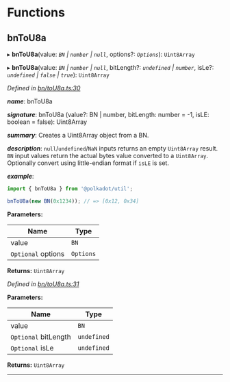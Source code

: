 

# Functions

<a id="bntou8a"></a>

##  bnToU8a

▸ **bnToU8a**(value: *`BN` | `number` | `null`*, options?: *`Options`*): `Uint8Array`

▸ **bnToU8a**(value: *`BN` | `number` | `null`*, bitLength?: *`undefined` | `number`*, isLe?: *`undefined` | `false` | `true`*): `Uint8Array`

*Defined in [bn/toU8a.ts:30](https://github.com/polkadot-js/common/blob/33f3ed5/packages/util/src/bn/toU8a.ts#L30)*

*__name__*: bnToU8a

*__signature__*: bnToU8a (value?: BN | number, bitLength: number = -1, isLE: boolean = false): Uint8Array

*__summary__*: Creates a Uint8Array object from a BN.

*__description__*: `null`/`undefined`/`NaN` inputs returns an empty `Uint8Array` result. `BN` input values return the actual bytes value converted to a `Uint8Array`. Optionally convert using little-endian format if `isLE` is set.

*__example__*:   

```javascript
import { bnToU8a } from '@polkadot/util';

bnToU8a(new BN(0x1234)); // => [0x12, 0x34]
```

**Parameters:**

| Name | Type |
| ------ | ------ |
| value | `BN` | `number` | `null` |
| `Optional` options | `Options` |

**Returns:** `Uint8Array`

*Defined in [bn/toU8a.ts:31](https://github.com/polkadot-js/common/blob/33f3ed5/packages/util/src/bn/toU8a.ts#L31)*

**Parameters:**

| Name | Type |
| ------ | ------ |
| value | `BN` | `number` | `null` |
| `Optional` bitLength | `undefined` | `number` |
| `Optional` isLe | `undefined` | `false` | `true` |

**Returns:** `Uint8Array`

___

